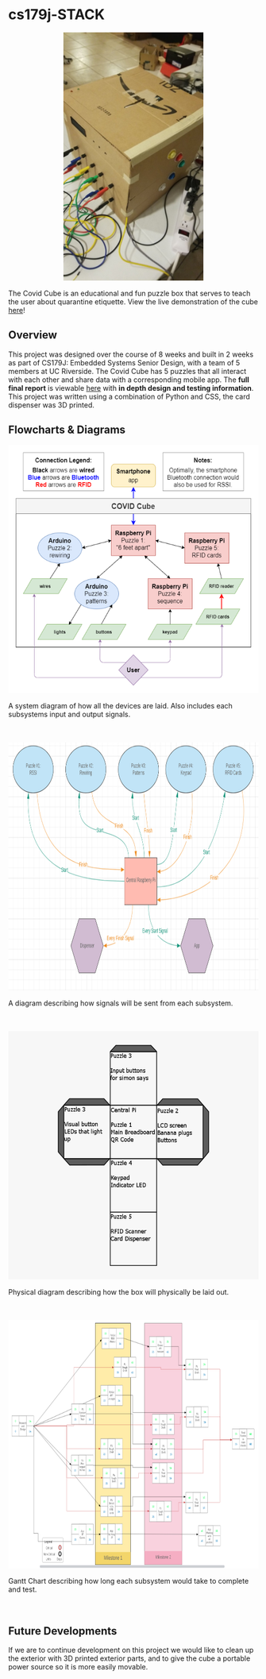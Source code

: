 # cs179j-STACK

<p align="center">
  <img height="500" src="Resources/CovidCubeHeader.jpg">
</p>

The Covid Cube is an educational and fun puzzle box that serves to teach the user about quarantine etiquette. View the live demonstration of the cube [here](https://www.youtube.com/watch?v=7beyGCJO7LQ)!

## Overview

This project was designed over the course of 8 weeks and built in 2 weeks as part of CS179J: Embedded Systems Senior Design, with a team of 5 members at UC Riverside. The Covid Cube has 5 puzzles that all interact with each other and share data with a corresponding mobile app. The **full final report** is viewable [here](resources/Final_Report.pdf) with **in depth design and testing information**. This project was written using a combination of Python and CSS, the card dispenser was 3D printed.

## Flowcharts & Diagrams

<p align="center">
  <img height="500" src="Resources/systemdiagram.png">
  <div>A system diagram of how all the devices are laid. Also includes each subsystems input and output signals.</div>
  <br>
  <br>
</p>

<p align="center">
  <img height="500" src="resources/centraldiagram.png">
  <div>A diagram describing how signals will be sent from each subsystem.</div>
  <br>
  <br>
</p>

<p align="center">
  <img height="500" src="resources/physicaldiagram.png">
  <div>Physical diagram describing how the box will physically be laid out.</div>
  <br>
  <br>
</p>

<p align="center">
  <img height="500" src="resources/gantt.png">
  <div>Gantt Chart describing how long each subsystem would take to complete and test.</div>
  <br>
  <br>
</p>

## Future Developments

If we are to continue development on this project we would like to clean up the exterior with 3D printed exterior parts, and to give the cube a portable power source so it is more easily movable.
